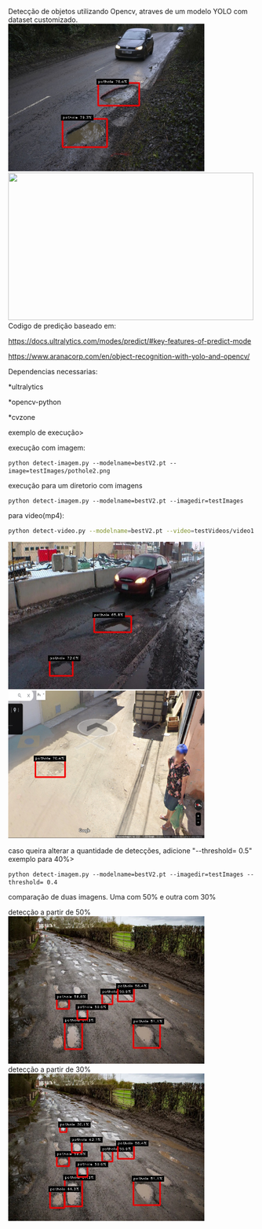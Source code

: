 Detecção de objetos utilizando Opencv, atraves de um modelo YOLO com dataset customizado.
<img src="resultados/pothole7.jpg" width=400 height=300>
<img src="resultados/video1YOLO.gif" width=500 height=300>
<br>
Codigo de predição baseado em:

https://docs.ultralytics.com/modes/predict/#key-features-of-predict-mode

https://www.aranacorp.com/en/object-recognition-with-yolo-and-opencv/

Dependencias necessarias:

*ultralytics

*opencv-python

*cvzone

exemplo de execução>

execução com imagem:
```
python detect-imagem.py --modelname=bestV2.pt --image=testImages/pothole2.png
```
 execução para um diretorio com imagens
```
python detect-imagem.py --modelname=bestV2.pt --imagedir=testImages
```
para video(mp4):
```bash
python detect-video.py --modelname=bestV2.pt --video=testVideos/video1.mp4
```
<img src="resultados/pothole4.jpg" width=400 height=300>
<img src="resultados/maps2.png" width=400 height=300>

caso queira alterar a quantidade de detecções, adicione "--threshold= 0.5"
<br>
exemplo para 40%>
```
python detect-imagem.py --modelname=bestV2.pt --imagedir=testImages --threshold= 0.4

```
comparação de duas imagens. Uma com 50% e outra com 30%

detecção a partir de 50%
<br>
<img src="resultados/50percentdetect.jpg" width=400 height=300>
<br>
detecção a partir de 30%
<br>
<img src="resultados/YOLO30percent.jpg" width=400 height=300>


